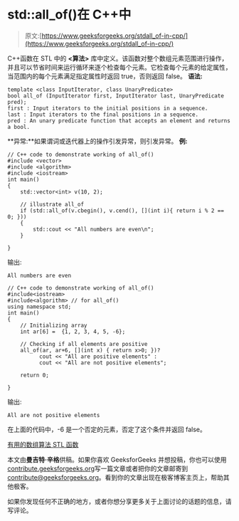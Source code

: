 # std::all_of()在 C++中

> 原文:[https://www.geeksforgeeks.org/stdall_of-in-cpp/](https://www.geeksforgeeks.org/stdall_of-in-cpp/)

C++函数在 STL 中的 **<算法>** 库中定义。该函数对整个数组元素范围进行操作，并且可以节省时间来运行循环来逐个检查每个元素。它检查每个元素的给定属性，当范围内的每个元素满足指定属性时返回 true，否则返回 false。
**语法:**

```
template <class InputIterator, class UnaryPredicate>
bool all_of (InputIterator first, InputIterator last, UnaryPredicate pred);
first : Input iterators to the initial positions in a sequence.
last : Input iterators to the final positions in a sequence.
pred : An unary predicate function that accepts an element and returns a bool.
```

**异常:**如果谓词或迭代器上的操作引发异常，则引发异常。
**例:**

```
// C++ code to demonstrate working of all_of()
#include <vector>
#include <algorithm>
#include <iostream>
int main()
{
    std::vector<int> v(10, 2);

    // illustrate all_of
    if (std::all_of(v.cbegin(), v.cend(), [](int i){ return i % 2 == 0; })) 
    {
        std::cout << "All numbers are even\n";
    }

}
```

输出:

```
All numbers are even

```

```
// C++ code to demonstrate working of all_of()
#include<iostream>
#include<algorithm> // for all_of()
using namespace std;
int main()
{
    // Initializing array
    int ar[6] =  {1, 2, 3, 4, 5, -6};

    // Checking if all elements are positive
    all_of(ar, ar+6, [](int x) { return x>0; })?
          cout << "All are positive elements" :
          cout << "All are not positive elements";

    return 0;

}
```

输出:

```
All are not positive elements

```

在上面的代码中，-6 是一个否定的元素，否定了这个条件并返回 false。

[有用的数组算法 STL 函数](https://www.geeksforgeeks.org/useful-array-algorithms-in-c-stl/)

本文由**曼吉特·辛格**供稿。如果你喜欢 GeeksforGeeks 并想投稿，你也可以使用[contribute.geeksforgeeks.org](http://www.contribute.geeksforgeeks.org)写一篇文章或者把你的文章邮寄到 contribute@geeksforgeeks.org。看到你的文章出现在极客博客主页上，帮助其他极客。

如果你发现任何不正确的地方，或者你想分享更多关于上面讨论的话题的信息，请写评论。